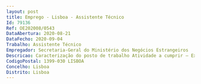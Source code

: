 ```yaml
--- 
layout: post
title: Emprego - Lisboa - Assistente Técnico
Id: 79136
Ref: OE202008/0543
DataAbertura: 2020-08-21
DataFecho: 2020-09-04
Trabalho: Assistente Técnico
Empregador: Secretaria-Geral do Ministério dos Negócios Estrangeiros
Descricao: Caracterização do posto de trabalho Atividade a cumprir — Executar o expediente normal de entradas e saídas num serviço público, incluindo, assegurar a transmissão e recebimento dos processos de extradição e a transmissão e recebimento de cartas rogatórias e precatórias assim como de outros atos judiciários interessando países estrangeiros, bem como efetuar o arquivo dos documentos respeitantes a matérias de natureza jurídica internacional.Perfil de competências 1 — Detentor(a) dos conhecimentos e experiência profissional adequados para o desempenho das atividades inerentes aos postos de trabalho identificado 2 — Capacidade para concretizar com eficácia e eficiência os objetivos do serviço e as tarefas que lhe são distribuídas 3 — Capacidade para organizar a sua atividade, definir prioridades e realizá la de forma metódica 4 — Capacidade de se ajustar à mudança e a novos desafios profissionais 5 — Capacidade de comunicação verbal e escrita 6 — Capacidade de trabalho em equipa e cooperação.
CodigoPostal: 1399-030 LISBOA
Concelho: Lisboa
Distrito: Lisboa
--- 
```

